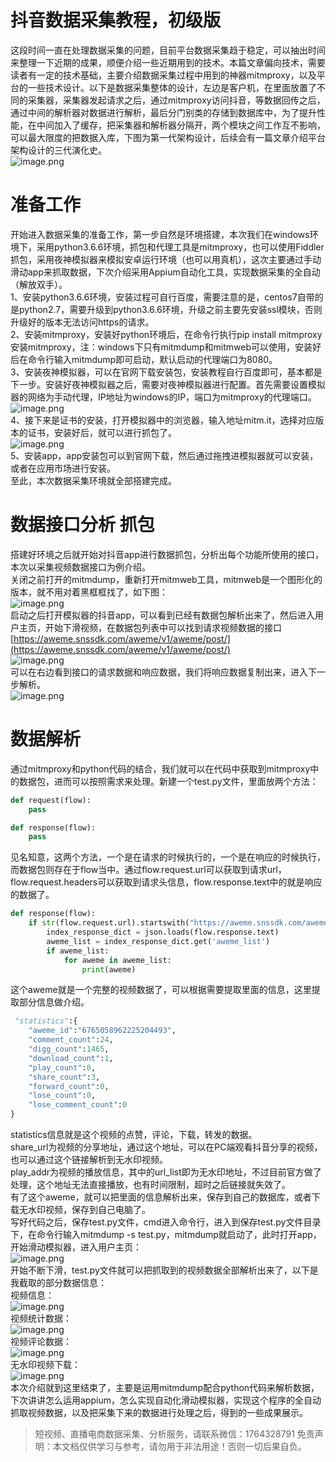 # 抖音数据采集教程，初级版

这段时间一直在处理数据采集的问题，目前平台数据采集趋于稳定，可以抽出时间来整理一下近期的成果，顺便介绍一些近期用到的技术。本篇文章偏向技术，需要读者有一定的技术基础，主要介绍数据采集过程中用到的神器mitmproxy，以及平台的一些技术设计。以下是数据采集整体的设计，左边是客户机，在里面放置了不同的采集器，采集器发起请求之后，通过mitmproxy访问抖音，等数据回传之后，通过中间的解析器对数据进行解析，最后分门别类的存储到数据库中，为了提升性能，在中间加入了缓存，把采集器和解析器分隔开，两个模块之间工作互不影响，可以最大限度的把数据入库，下图为第一代架构设计，后续会有一篇文章介绍平台架构设计的三代演化史。<br>![image.png](https://cdn.nlark.com/yuque/0/2020/png/97322/1608080679728-043342a4-cfcd-404f-9299-517fbe8d6d2d.png#align=left&display=inline&height=421&margin=%5Bobject%20Object%5D&name=image.png&originHeight=841&originWidth=1189&size=199557&status=done&style=none&width=594.5)

# 准备工作
开始进入数据采集的准备工作，第一步自然是环境搭建，本次我们在windows环境下，采用python3.6.6环境，抓包和代理工具是mitmproxy，也可以使用Fiddler抓包，采用夜神模拟器来模拟安卓运行环境（也可以用真机），这次主要通过手动滑动app来抓取数据，下次介绍采用Appium自动化工具，实现数据采集的全自动（解放双手）。<br>1、安装python3.6.6环境，安装过程可自行百度，需要注意的是，centos7自带的是python2.7，需要升级到python3.6.6环境，升级之前主要先安装ssl模块，否则升级好的版本无法访问https的请求。<br>2、安装mitmproxy，安装好python环境后，在命令行执行pip install mitmproxy安装mitmproxy，注：windows下只有mitmdump和mitmweb可以使用，安装好后在命令行输入mitmdump即可启动，默认启动的代理端口为8080。<br>3、安装夜神模拟器，可以在官网下载安装包，安装教程自行百度即可，基本都是下一步。安装好夜神模拟器之后，需要对夜神模拟器进行配置。首先需要设置模拟器的网络为手动代理，IP地址为windows的IP，端口为mitmproxy的代理端口。<br>![image.png](https://cdn.nlark.com/yuque/0/2020/png/97322/1608080692377-de72d38a-3234-4c27-8e4b-2a57725c603f.png#align=left&display=inline&height=300&margin=%5Bobject%20Object%5D&name=image.png&originHeight=600&originWidth=370&size=32119&status=done&style=none&width=185)<br>4、接下来是证书的安装，打开模拟器中的浏览器，输入地址mitm.it，选择对应版本的证书，安装好后，就可以进行抓包了。<br>![image.png](https://cdn.nlark.com/yuque/0/2020/png/97322/1608080706195-3164765d-e992-467b-a420-5cd4bc325315.png#align=left&display=inline&height=307&margin=%5Bobject%20Object%5D&name=image.png&originHeight=614&originWidth=377&size=24721&status=done&style=none&width=188.5)<br>5、安装app，app安装包可以到官网下载，然后通过拖拽进模拟器就可以安装，或者在应用市场进行安装。<br>至此，本次数据采集环境就全部搭建完成。

# 数据接口分析 抓包
搭建好环境之后就开始对抖音app进行数据抓包，分析出每个功能所使用的接口，本次以采集视频数据接口为例介绍。<br>关闭之前打开的mitmdump，重新打开mitmweb工具，mitmweb是一个图形化的版本，就不用对着黑框框找了，如下图：<br>![image.png](https://cdn.nlark.com/yuque/0/2020/png/97322/1608080726532-902c5ed7-73d0-4b23-8ed2-52a31e4538ca.png#align=left&display=inline&height=379&margin=%5Bobject%20Object%5D&name=image.png&originHeight=757&originWidth=953&size=31233&status=done&style=none&width=476.5)<br>启动之后打开模拟器的抖音app，可以看到已经有数据包解析出来了，然后进入用户主页，开始下滑视频，在数据包列表中可以找到请求视频数据的接口[https://aweme.snssdk.com/aweme/v1/aweme/post/](https://aweme.snssdk.com/aweme/v1/aweme/post/)<br>![image.png](https://cdn.nlark.com/yuque/0/2020/png/97322/1608080739974-2737c395-b835-4c85-bb2e-c1e3f023f9d8.png#align=left&display=inline&height=274&margin=%5Bobject%20Object%5D&name=image.png&originHeight=548&originWidth=948&size=129995&status=done&style=none&width=474)<br>可以在右边看到接口的请求数据和响应数据，我们将响应数据复制出来，进入下一步解析。<br>![image.png](https://cdn.nlark.com/yuque/0/2020/png/97322/1608080783051-e1ca5327-1b13-4742-b9c8-e72d730502c2.png#align=left&display=inline&height=367&margin=%5Bobject%20Object%5D&name=image.png&originHeight=733&originWidth=1166&size=171743&status=done&style=none&width=583)

# 数据解析
通过mitmproxy和python代码的结合，我们就可以在代码中获取到mitmproxy中的数据包，进而可以按照需求来处理。新建一个test.py文件，里面放两个方法：
```python
def request(flow):
    pass

def response(flow):
    pass

```
见名知意，这两个方法，一个是在请求的时候执行的，一个是在响应的时候执行，而数据包则存在于flow当中。通过flow.request.url可以获取到请求url，flow.request.headers可以获取到请求头信息，flow.response.text中的就是响应的数据了。
```python
def response(flow):
    if str(flow.request.url).startswith("https://aweme.snssdk.com/aweme/v1/aweme/post/"):
        index_response_dict = json.loads(flow.response.text)
        aweme_list = index_response_dict.get('aweme_list')
        if aweme_list:
            for aweme in aweme_list:
                print(aweme)

```
这个aweme就是一个完整的视频数据了，可以根据需要提取里面的信息，这里提取部分信息做介绍。
```python
 "statistics":{
    "aweme_id":"6765058962225204493",
    "comment_count":24,
    "digg_count":1465,
    "download_count":1,
    "play_count":0,
    "share_count":3,
    "forward_count":0,
    "lose_count":0,
    "lose_comment_count":0
}

```
statistics信息就是这个视频的点赞，评论，下载，转发的数据。<br>share_url为视频的分享地址，通过这个地址，可以在PC端观看抖音分享的视频，也可以通过这个链接解析到无水印视频。<br>play_addr为视频的播放信息，其中的url_list即为无水印地址，不过目前官方做了处理，这个地址无法直接播放，也有时间限制，超时之后链接就失效了。<br>有了这个aweme，就可以把里面的信息解析出来，保存到自己的数据库，或者下载无水印视频，保存到自己电脑了。<br>写好代码之后，保存test.py文件，cmd进入命令行，进入到保存test.py文件目录下，在命令行输入mitmdump -s test.py，mitmdump就启动了，此时打开app，开始滑动模拟器，进入用户主页：<br>![image.png](https://cdn.nlark.com/yuque/0/2020/png/97322/1608080798931-7e837181-938c-4973-b3b5-27d39abdb0dd.png#align=left&display=inline&height=339&margin=%5Bobject%20Object%5D&name=image.png&originHeight=678&originWidth=392&size=422993&status=done&style=none&width=196)<br>开始不断下滑，test.py文件就可以把抓取到的视频数据全部解析出来了，以下是我截取的部分数据信息：<br>视频信息：<br>![image.png](https://cdn.nlark.com/yuque/0/2020/png/97322/1608080849486-3b96f390-f581-417b-8059-05c651086ee5.png#align=left&display=inline&height=214&margin=%5Bobject%20Object%5D&name=image.png&originHeight=427&originWidth=1538&size=151496&status=done&style=none&width=769)<br>视频统计数据：<br>![image.png](https://cdn.nlark.com/yuque/0/2020/png/97322/1608080829166-1e4c49c7-acca-4363-8648-8dfef1979544.png#align=left&display=inline&height=212&margin=%5Bobject%20Object%5D&name=image.png&originHeight=423&originWidth=1001&size=77897&status=done&style=none&width=500.5)<br>视频评论数据：<br>![image.png](https://cdn.nlark.com/yuque/0/2020/png/97322/1608080862353-44af1652-9b44-4c04-9603-57e22d40e34c.png#align=left&display=inline&height=225&margin=%5Bobject%20Object%5D&name=image.png&originHeight=449&originWidth=1653&size=116760&status=done&style=none&width=826.5)<br>无水印视频下载：<br>![image.png](https://cdn.nlark.com/yuque/0/2020/png/97322/1608080874845-ca82e8be-b40f-4151-b97c-c9368ec4751b.png#align=left&display=inline&height=306&margin=%5Bobject%20Object%5D&name=image.png&originHeight=612&originWidth=1074&size=588069&status=done&style=none&width=537)<br>本次介绍就到这里结束了，主要是运用mitmdump配合python代码来解析数据，下次讲讲怎么运用appium，怎么实现自动化滑动模拟器，实现这个程序的全自动抓取视频数据，以及把采集下来的数据进行处理之后，得到的一些成果展示。<br>

>
> 短视频、直播电商数据采集、分析服务，请联系微信：1764328791
> 免责声明：本文档仅供学习与参考，请勿用于非法用途！否则一切后果自负。
> 
